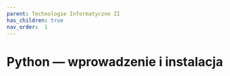 ```yaml
---
parent: Technologie Informatyczne II
has_children: true
nav_order:  1
---
```


# Python — wprowadzenie i instalacja
